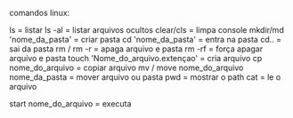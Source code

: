 comandos linux:

ls 										                    = listar
ls -al									                  = listar arquivos ocultos
clear/cls								                  = limpa console
mkdir/md 'nome_da_pasta'				          = criar pasta
cd 'nome_da_pasta'						            = entra na pasta
cd.. 									                    = sai da pasta
rm / rm -r								                = apaga arquivo e pasta
rm -rf									                  = força apagar arquivo e pasta
touch 'Nome_do_arquivo.extençao'          = cria arquivo
cp nome_do_arquivo 						            = copiar arquivo
mv / move nome_do_arquivo nome_da_pasta	  = mover arquivo ou pasta
pwd										                    = mostrar o path
cat 									                    = le o arquivo

start nome_do_arquivo					            = executa

